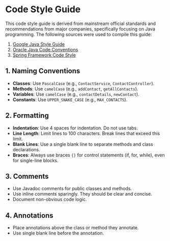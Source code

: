 # Code Style Guide

This code style guide is derived from mainstream official standards and recommendations from major companies, specifically focusing on Java programming. The following sources were used to compile this guide:

1. [Google Java Style Guide](https://google.github.io/styleguide/jsguide.html)
2. [Oracle Java Code Conventions](https://www.oracle.com/java/technologies/javase/codeconventions-contents.html)
3. [Spring Framework Code Style](https://github.com/spring-projects/spring-framework/wiki/Spring-Code-Style)

## 1. Naming Conventions

- **Classes**: Use `PascalCase` (e.g., `ContactService`, `ContactController`).
- **Methods**: Use `camelCase` (e.g., `addContact`, `getAllContacts`).
- **Variables**: Use `camelCase` (e.g., `contactDetails`, `newContact`).
- **Constants**: Use `UPPER_SNAKE_CASE` (e.g., `MAX_CONTACTS`).

## 2. Formatting

- **Indentation**: Use 4 spaces for indentation. Do not use tabs.
- **Line Length**: Limit lines to 100 characters. Break lines that exceed this limit.
- **Blank Lines**: Use a single blank line to separate methods and class declarations.
- **Braces**: Always use braces `{}` for control statements (if, for, while), even for single-line blocks.

## 3. Comments

- Use Javadoc comments for public classes and methods.
- Use inline comments sparingly. They should be clear and concise.
- Document non-obvious code logic.

## 4. Annotations

- Place annotations above the class or method they annotate.
- Use single blank line before the annotation.
